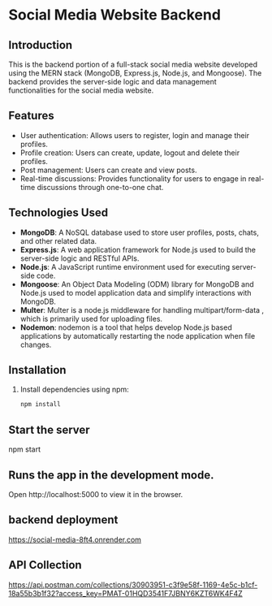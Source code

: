# Social Media Website Backend

## Introduction

This is the backend portion of a full-stack social media website developed using the MERN stack (MongoDB, Express.js, Node.js, and Mongoose). The backend provides the server-side logic and data management functionalities for the social media website.

## Features

- User authentication: Allows users to register, login and manage their profiles.
- Profile creation: Users can create, update, logout and delete their profiles.
- Post management: Users can create and view posts.
- Real-time discussions: Provides functionality for users to engage in real-time discussions through one-to-one chat.

## Technologies Used

- **MongoDB**: A NoSQL database used to store user profiles, posts, chats, and other related data.
- **Express.js**: A web application framework for Node.js used to build the server-side logic and RESTful APIs.
- **Node.js**: A JavaScript runtime environment used for executing server-side code.
- **Mongoose**: An Object Data Modeling (ODM) library for MongoDB and Node.js used to model application data and simplify interactions with MongoDB.
- **Multer**: Multer is a node.js middleware for handling multipart/form-data , which is primarily used for uploading files.
- **Nodemon**: nodemon is a tool that helps develop Node.js based applications by automatically restarting the node application when file changes.


## Installation

1. Install dependencies using npm:

   ```bash
   npm install


## Start the server
   npm start
   
## Runs the app in the development mode.
Open http://localhost:5000 to view it in the browser.

## backend deployment

https://social-media-8ft4.onrender.com

## API Collection

https://api.postman.com/collections/30903951-c3f9e58f-1169-4e5c-b1cf-18a55b3b1f32?access_key=PMAT-01HQD3541F7JBNY6KZT6WK4F4Z

